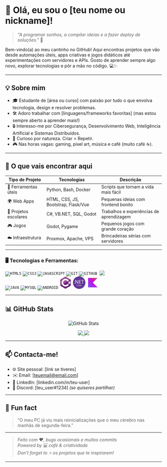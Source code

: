 # 👋 Olá, eu sou o [teu nome ou nickname]!

> *"A programar sonhos, a compilar ideias e a fazer deploy de soluções."* 🚀

Bem-vindo(a) ao meu cantinho no GitHub! Aqui encontras projetos que vão desde automações úteis, apps criativas e jogos didáticos até experimentações com servidores e APIs. Gosto de aprender sempre algo novo, explorar tecnologias e pôr a mão no código. 💻✨

---

## 💡 Sobre mim

- 🎓 Estudante de [área ou curso] com paixão por tudo o que envolva tecnologia, design e resolver problemas.
- 🛠️ Adoro trabalhar com [linguagens/frameworks favoritas] (mas estou sempre aberto a aprender mais!)
- 🔒 Interesso-me por Cibersegurança, Desenvolvimento Web, Inteligência Artificial e Sistemas Distribuídos.
- 🧠 Curioso por natureza. Criar > Repetir.
- 🎮 Nas horas vagas: gaming, pixel art, música e café (muito café ☕).

---

## 🚀 O que vais encontrar aqui

| Tipo de Projeto | Tecnologias | Descrição |
|----------------|-------------|------------|
| 🔧 Ferramentas úteis | Python, Bash, Docker | Scripts que tornam a vida mais fácil |
| 🌍 Web Apps | HTML, CSS, JS, Bootstrap, Flask/Vue | Pequenas ideias com frontend bonito |
| 🧪 Projetos escolares | C#, VB.NET, SQL, Godot | Trabalhos e experiências de aprendizagem |
| 🎮 Jogos | Godot, Pygame | Pequenos jogos com grande coração |
| ☁️ Infraestrutura | Proxmox, Apache, VPS | Brincadeiras sérias com servidores |

---

### 🖥️ Tecnologias e Ferramentas: 
<img width="200px" align="right" src="https://i.ibb.co/n3JFjSt/jeni02.png">
<code><img width="40px" src="https://cdn.jsdelivr.net/gh/devicons/devicon/icons/html5/html5-original-wordmark.svg" title = "HTML5"/></code>
<code><img width="40px" src="https://cdn.jsdelivr.net/gh/devicons/devicon/icons/css3/css3-original-wordmark.svg" title = "CSS3"/></code>
<code><img width="40px" src="https://cdn.jsdelivr.net/gh/devicons/devicon/icons/javascript/javascript-original.svg" title = "JAVASCRIPT"/></code>
<code><img width="40px" src="https://cdn.jsdelivr.net/gh/devicons/devicon/icons/git/git-original.svg" title = "GIT"/></code>
<code><img width="40px" src="https://cdn.jsdelivr.net/gh/devicons/devicon/icons/github/github-original.svg" title = "GITHUB"/></code>
<code><img width="40px" src="https://cdn.jsdelivr.net/gh/devicons/devicon/icons/java/java-original.svg" title = "JAVA"/></code>
<code><img width="40px" src="https://cdn.jsdelivr.net/gh/devicons/devicon/icons/mysql/mysql-original.svg" title = "MYSQL"/></code>
<code><img width="40px" src="https://cdn.jsdelivr.net/gh/devicons/devicon/icons/android/android-original.svg" title = "ANDROID"/></code>
<code><img width="40px" src="https://github.com/devicons/devicon/blob/v2.16.0/icons/csharp/csharp-original.svg" title = "CSHARP"/></code>
<code><img width="40px" src="https://github.com/devicons/devicon/blob/v2.16.0/icons/dotnetcore/dotnetcore-original.svg" title = "DOTNET"/></code>
<code><img width="40px" src="https://github.com/devicons/devicon/blob/v2.16.0/icons/kotlin/kotlin-original.svg" title = "KOTLIN"/></code>

---

## 📊 GitHub Stats

<p align="center">
  <img src="https://github-readme-stats.vercel.app/api?username=White-Rose-Dev&show_icons=true&theme=radical" alt="GitHub Stats" />
</p>

<p align="center">
<a href="https://github.com/White-Rose-Dev">
  <img height="180em" src="https://github-readme-stats-eight-theta.vercel.app/api?username=White-Rose-Dev&show_icons=true&theme=algolia&include_all_commits=true&count_private=true"/>
  <img height="180em" src="https://github-readme-stats-eight-theta.vercel.app/api/top-langs/?username=White-Rose-Dev&layout=compact&langs_count=8&theme=algolia"/>
</a>
</p>

---

## 📫 Contacta-me!

- 🌐 Site pessoal: [link se tiveres]
- ✉️ Email: [teuemail@email.com]
- 💼 LinkedIn: [linkedin.com/in/teu-user]
- 💬 Discord: [teu_user#1234] *(se quiseres partilhar)*

---

## 🤖 Fun fact

> “O meu PC já viu mais reinicializações que o meu cérebro nas manhãs de segunda-feira.”

---

> _Feito com ❤️, bugs ocasionais e muitos commits_  
> _Powered by 💻 café & criatividade_  
> _Don't forget to ⭐ os projetos que te inspirarem!_

---

